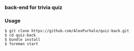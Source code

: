 ### back-end for trivia quiz
 
### Usage
    $ git clone https://github.com/AlexPurhalo/quiz-back.git
    $ cd quiz-back
    $ bundle install
    $ foreman start